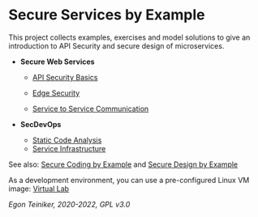 # Secure Services by Example 

This project collects examples, exercises and model solutions to give an introduction to API Security and secure 
design of microservices.

* **Secure Web Services**

  * [API Security Basics](https://github.com/teiniker/teiniker-lectures-secureservices/tree/master/api-security-basics)

  * [Edge Security](https://github.com/teiniker/teiniker-lectures-secureservices/tree/master/edge-security)

  * [Service to Service Communication](https://github.com/teiniker/teiniker-lectures-secureservices/tree/master/service-to-service)  
  
* **SecDevOps**
  * [Static Code Analysis](https://github.com/teiniker/teiniker-lectures-secureservices/tree/master/static-code-analysis)
  * [Service Infrastructure](https://github.com/teiniker/teiniker-lectures-secureservices/tree/master/infrastructure)
  
See also: 
[Secure Coding by Example](https://github.com/teiniker/teiniker-lectures-securecoding) and 
[Secure Design by Example](https://github.com/teiniker/teiniker-lectures-securedesign) 

As a development environment, you can use a pre-configured Linux VM image:
[Virtual Lab](https://drive.google.com/drive/folders/1AzsF4Mvh1HJ8k6OW5W5hQ5CF0HdqA51l)

*Egon Teiniker, 2020-2022, GPL v3.0*

